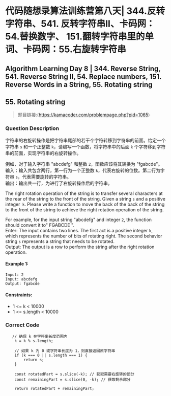 # 代码随想录算法训练营第八天| 344.反转字符串、541. 反转字符串II、卡码网：54.替换数字、 151.翻转字符串里的单词、卡码网：55.右旋转字符串
## Algorithm Learning Day 8 | 344. Reverse String, 541. Reverse String II, 54. Replace numbers, 151. Reverse Words in a String, 55. Rotating string

## 55. Rotating string
> 题目链接:(https://kamacoder.com/problempage.php?pid=1065)

### Question Description
字符串的右旋转操作是把字符串尾部的若干个字符转移到字符串的前面。给定一个字符串 `s` 和一个正整数 `k`，请编写一个函数，将字符串中的后面 `k` 个字符移到字符串的前面，实现字符串的右旋转操作。<br>

例如，对于输入字符串 "abcdefg" 和整数 `2`，函数应该将其转换为 "fgabcde"。<br>
输入：输入共包含两行，第一行为一个正整数 `k`，代表右旋转的位数。第二行为字符串 `s`，代表需要旋转的字符串。<br>
输出：输出共一行，为进行了右旋转操作后的字符串。<br>

The right rotation operation of the string is to transfer several characters at the rear of the string to the front of the string. Given a string `s` and a positive integer` k`. Please write a function to move the back of the back of the string to the front of the string to achieve the right rotation operation of the string.<br>

For example, for the input string "abcdefg" and integer `2`, the function should convert it to" FGABCDE ".<br>
Enter: The input contains two lines. The first act is a positive integer `k`, which represents the number of bits of rotating right. The second behavior string `s` represents a string that needs to be rotated.<br>
Output: The output is a row to perform the string after the right rotation operation.<br>
#### Example 1:
```
Input: 2
Input: abcdefg
Output: fgabcde
```
#### Constraints:
- 1 <= k < 10000
- 1 <= s.length < 10000


### Correct Code
```
   // 确保 k 在字符串长度范围内
    k = k % s.length;

    // 如果 k 为 0 或字符串长度为 1，则直接返回原字符串
    if (k === 0 || s.length === 1) {
        return s;
    }

    const rotatedPart = s.slice(-k); // 获取需要右旋转的部分
    const remainingPart = s.slice(0, -k); // 获取剩余部分

    return rotatedPart + remainingPart;
```


